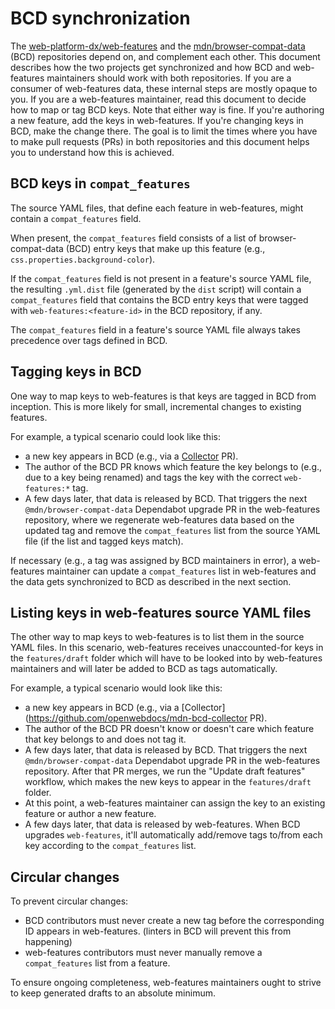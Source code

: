 # BCD synchronization

The [web-platform-dx/web-features](https://github.com/web-platform-dx/web-features/) and the [mdn/browser-compat-data](https://github.com/mdn/browser-compat-data/) (BCD) repositories depend on, and complement each other. This document describes how the two projects get synchronized and how BCD and web-features maintainers should work with both repositories. If you are a consumer of web-features data, these internal steps are mostly opaque to you. If you are a web-features maintainer, read this document to decide how to map or tag BCD keys. Note that either way is fine. If you're authoring a new feature, add the keys in web-features. If you're changing keys in BCD, make the change there. The goal is to limit the times where you have to make pull requests (PRs) in both repositories and this document helps you to understand how this is achieved.

## BCD keys in `compat_features`

The source YAML files, that define each feature in web-features, might contain a `compat_features` field.

When present, the `compat_features` field consists of a list of browser-compat-data (BCD) entry keys that make up this feature (e.g., `css.properties.background-color`).

If the `compat_features` field is not present in a feature's source YAML file, the resulting `.yml.dist` file (generated by the `dist` script) will contain a `compat_features` field that contains the BCD entry keys that were tagged with `web-features:<feature-id>` in the BCD repository, if any.

The `compat_features` field in a feature's source YAML file always takes precedence over tags defined in BCD.

## Tagging keys in BCD

One way to map keys to web-features is that keys are tagged in BCD from inception. This is more likely for small, incremental changes to existing features.

For example, a typical scenario could look like this:

- a new key appears in BCD (e.g., via a [Collector](https://github.com/openwebdocs/mdn-bcd-collector) PR).
- The author of the BCD PR knows which feature the key belongs to (e.g., due to a key being renamed) and tags the key with the correct `web-features:*` tag.
- A few days later, that data is released by BCD. That triggers the next `@mdn/browser-compat-data` Dependabot upgrade PR in the web-features repository, where we regenerate web-features data based on the updated tag and remove the `compat_features` list from the source YAML file (if the list and tagged keys match).

 If necessary (e.g., a tag was assigned by BCD maintainers in error), a web-features maintainer can update a `compat_features` list in web-features and the data gets synchronized to BCD as described in the next section.

## Listing keys in web-features source YAML files

The other way to map keys to web-features is to list them in the source YAML files. In this scenario, web-features receives unaccounted-for keys in the `features/draft` folder which will have to be looked into by web-features maintainers and will later be added to BCD as tags automatically.

For example, a typical scenario would look like this:

- a new key appears in BCD (e.g., via a [Collector](https://github.com/openwebdocs/mdn-bcd-collector PR).
- The author of the BCD PR doesn't know or doesn't care which feature that key belongs to and does not tag it.
- A few days later, that data is released by BCD. That triggers the next `@mdn/browser-compat-data` Dependabot upgrade PR in the web-features repository. After that PR merges, we run the "Update draft features" workflow, which makes the new keys to appear in the `features/draft` folder.
- At this point, a web-features maintainer can assign the key to an existing feature or author a new feature.
- A few days later, that data is released by web-features. When BCD upgrades `web-features`, it'll automatically add/remove tags to/from each key according to the `compat_features` list.

## Circular changes

To prevent circular changes:

- BCD contributors must never create a new tag before the corresponding ID appears in web-features. (linters in BCD will prevent this from happening)
- web-features contributors must never manually remove a `compat_features` list from a feature.

To ensure ongoing completeness, web-features maintainers ought to strive to keep generated drafts to an absolute minimum.
